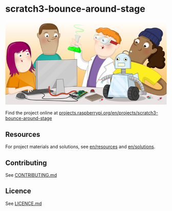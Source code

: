 # scratch3-bounce-around-stage

![scratch3-bounce-around-stage](banner.png)

Find the project online at [projects.raspberrypi.org/en/projects/scratch3-bounce-around-stage](https://projects.raspberrypi.org/en/projects/scratch3-bounce-around-stage)

## Resources
For project materials and solutions, see [en/resources](https://github.com/raspberrypilearning/scratch3-bounce-around-stage/tree/master/en/resources) and [en/solutions](https://github.com/raspberrypilearning/scratch3-bounce-around-stage/tree/master/en/solutions).

## Contributing
See [CONTRIBUTING.md](CONTRIBUTING.md)

## Licence
 See [LICENCE.md](LICENCE.md)